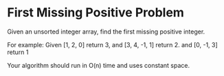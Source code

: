 # First Missing Positive Problem

 Given an unsorted integer array, find the first missing positive integer.

 For example:
 Given [1, 2, 0] return 3,
 and [3, 4, -1, 1] return 2.
 and [0, -1, 3] return 1

 Your algorithm should run in O(n) time and uses constant space.
